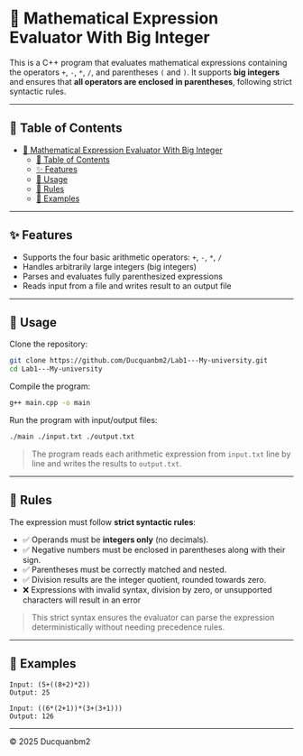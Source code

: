 # 📐 Mathematical Expression Evaluator With Big Integer

This is a C++ program that evaluates mathematical expressions containing the operators `+`, `-`, `*`, `/`, and parentheses `(` and `)`. It supports **big integers** and ensures that **all operators are enclosed in parentheses**, following strict syntactic rules.

---

## 📌 Table of Contents

- [📐 Mathematical Expression Evaluator With Big Integer](#-mathematical-expression-evaluator-with-big-integer)
  - [📌 Table of Contents](#-table-of-contents)
  - [✨ Features](#-features)
  - [🚀 Usage](#-usage)
  - [🔖 Rules](#-rules)
  - [📂 Examples](#-examples)

---

## ✨ Features

- Supports the four basic arithmetic operators: `+`, `-`, `*`, `/`
- Handles arbitrarily large integers (big integers)
- Parses and evaluates fully parenthesized expressions
- Reads input from a file and writes result to an output file

---

## 🚀 Usage

Clone the repository:

```bash
git clone https://github.com/Ducquanbm2/Lab1---My-university.git
cd Lab1---My-university
```

Compile the program:

```bash
g++ main.cpp -o main
```

Run the program with input/output files:

```bash
./main ./input.txt ./output.txt
```

> The program reads each arithmetic expression from `input.txt` line by line and writes the results to `output.txt`.

---

## 🔖 Rules

The expression must follow **strict syntactic rules**:


- ✅ Operands must be **integers only** (no decimals).
- ✅ Negative numbers must be enclosed in parentheses along with their sign.
- ✅ Parentheses must be correctly matched and nested.
- ✅ Division results are the integer quotient, rounded towards zero.
- ❌ Expressions with invalid syntax, division by zero, or unsupported characters will result in an error

> This strict syntax ensures the evaluator can parse the expression deterministically without needing precedence rules.

---

## 📂 Examples

```text
Input: (5+((8+2)*2))
Output: 25
```

```text
Input: ((6*(2+1))*(3+(3+1)))
Output: 126
```

---

© 2025 Ducquanbm2
